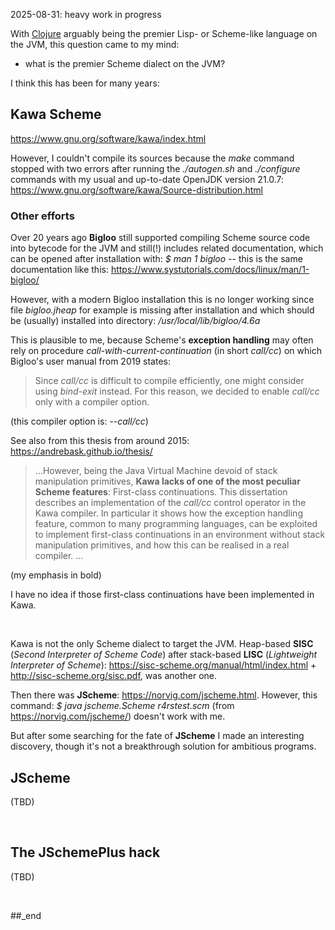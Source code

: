 2025-08-31: heavy work in progress

With [Clojure](https://github.com/practicalcomputerscience/MicrobenchmarkGPHLlanguages/tree/main/03%20-%20source%20code/02%20-%20functional%20languages/Clojure) arguably being the premier Lisp- or Scheme-like language on the JVM, this question came to my mind:

- what is the premier Scheme dialect on the JVM?

I think this has been for many years:

## Kawa Scheme

https://www.gnu.org/software/kawa/index.html

However, I couldn't compile its sources because the _make_ command stopped with two errors after running the _./autogen.sh_ and _./configure_ commands with my usual and up-to-date OpenJDK version 21.0.7: https://www.gnu.org/software/kawa/Source-distribution.html

### Other efforts

Over 20 years ago **Bigloo** still supported compiling Scheme source code into bytecode for the JVM and still(!) includes related documentation, which can be opened after installation with: _$ man 1 bigloo_ -- this is the same documentation like this: https://www.systutorials.com/docs/linux/man/1-bigloo/

However, with a modern Bigloo installation this is no longer working since file _bigloo.jheap_ for example is missing after installation and which should be (usually) installed into directory: _/usr/local/lib/bigloo/4.6a_

This is plausible to me, because Scheme's **exception handling** may often rely on procedure _call-with-current-continuation_ (in short _call/cc_) on which Bigloo's user manual from 2019 states:

> Since _call/cc_ is difficult to compile efficiently, one might consider using _bind-exit_ instead. For this reason, we decided to enable _call/cc_ only with a compiler option.

(this compiler option is: _--call/cc_)

See also from this thesis from around 2015: https://andrebask.github.io/thesis/

> ...However, being the Java Virtual Machine devoid of stack manipulation primitives, **Kawa lacks of one of the most peculiar Scheme features**: First-class continuations. This dissertation describes an implementation of the _call/cc_ control operator in the Kawa compiler. In particular it shows how the exception handling feature, common to many programming languages, can be exploited to implement first-class continuations in an environment without stack manipulation primitives, and how this can be realised in a real compiler. ...
 
(my emphasis in bold)

I have no idea if those first-class continuations have been implemented in Kawa.

<br/>

Kawa is not the only Scheme dialect to target the JVM. Heap-based **SISC** (_Second Interpreter of Scheme Code_) after stack-based **LISC** (_Lightweight Interpreter of Scheme_): https://sisc-scheme.org/manual/html/index.html + http://sisc-scheme.org/sisc.pdf, was another one.

Then there was **JScheme**: https://norvig.com/jscheme.html. However, this command: _$ java jscheme.Scheme r4rstest.scm_ (from https://norvig.com/jscheme/) doesn't work with me.

But after some searching for the fate of **JScheme** I made an interesting discovery, though it's not a breakthrough solution for ambitious programs.

## JScheme

(TBD)

<br/>

## The JSchemePlus hack

(TBD)

<br/>

##_end
